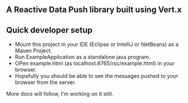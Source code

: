 ## A Reactive Data Push library built using Vert.x ##

## Quick developer setup ##
* Mount this project in your IDE (Eclipse or IntelliJ or NetBeans) as a Maven Project.
* Run ExampleApplication as a standalone java program.
* OPen example.html (as localhost:8765/rsc/example.html) in your browser.
* Hopefully you should be able to see the messages pushed to your browser from the server.

More docs will follow, I'm working on it still.




